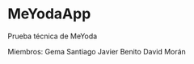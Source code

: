 MeYodaApp
=========

Prueba técnica de MeYoda

Miembros:
	Gema Santiago
	Javier Benito
	David Morán
